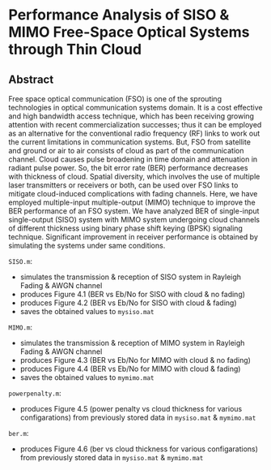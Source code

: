 # Performance Analysis of SISO & MIMO Free-Space Optical Systems through Thin Cloud 


## Abstract
Free space optical communication (FSO) is one of the sprouting technologies in optical communication systems domain. It is a cost effective and high bandwidth access technique, which has been receiving growing attention with recent commercialization successes; thus it can be employed as an alternative for the conventional radio frequency (RF) links to work out the current limitations in communication systems. But, FSO from satellite and ground or air to air consists of cloud as part of the communication channel. Cloud causes pulse broadening in time domain and attenuation in radiant pulse power. So, the bit error rate (BER) performance decreases with thickness of cloud. Spatial diversity, which involves the use of multiple laser transmitters or receivers or both, can be used over FSO links to mitigate cloud-induced complications with fading channels. Here, we have employed multiple-input multiple-output (MIMO) technique to improve the BER performance of an FSO system. We have analyzed BER of single-input single-output (SISO) system with MIMO system undergoing cloud channels of different thickness using binary phase shift keying (BPSK) signaling technique. Significant improvement in receiver performance is obtained by simulating the systems under same conditions.


`SISO.m`:
* simulates the transmission & reception of SISO system in Rayleigh Fading & AWGN channel
* produces Figure 4.1 (BER vs Eb/No for SISO with cloud & no fading)
* produces Figure 4.2 (BER vs Eb/No for SISO with cloud & fading)
* saves the obtained values to `mysiso.mat`

`MIMO.m`:
* simulates the transmission & reception of MIMO system in Rayleigh Fading & AWGN channel
* produces Figure 4.3 (BER vs Eb/No for MIMO with cloud & no fading)
* produces Figure 4.4 (BER vs Eb/No for MIMO with cloud & fading)
* saves the obtained values to `mymimo.mat`

`powerpenalty.m`:
* produces Figure 4.5 (power penalty vs cloud thickness for various configarations) from previously stored data in `mysiso.mat` & `mymimo.mat`

`ber.m`:
* produces Figure 4.6 (ber vs cloud thickness for various configarations) from previously stored data in `mysiso.mat` & `mymimo.mat`

